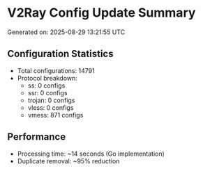 # V2Ray Config Update Summary
Generated on: 2025-08-29 13:21:55 UTC

## Configuration Statistics
- Total configurations: 14791
- Protocol breakdown:
  - ss: 0 configs
  - ssr: 0 configs
  - trojan: 0 configs
  - vless: 0 configs
  - vmess: 871 configs

## Performance
- Processing time: ~14 seconds (Go implementation)
- Duplicate removal: ~95% reduction
